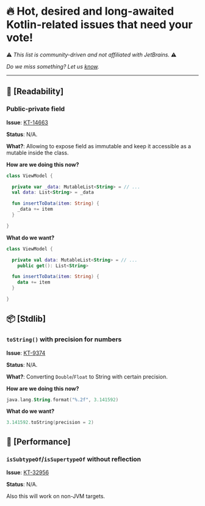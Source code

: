 # :fire: Hot, desired and long-awaited Kotlin-related issues that need your vote!

:warning: _This list is community-driven and not affiliated with JetBrains._ :warning:

_Do we miss something? Let us [know](https://github.com/dector/kotlin-issues-to-like/issues)._

---

## :eyes: [Readability]

### Public-private field

**Issue**: [KT-14663](https://youtrack.jetbrains.com/issue/KT-14663)

**Status**: N/A.

**What?**: Allowing to expose field as immutable and keep it accessible as a mutable inside the class.

**How are we doing this now?**

```kotlin
class ViewModel {

  private var _data: MutableList<String> = // ...
  val data: List<String> = _data

  fun insertToData(item: String) {
    _data += item
  }

}
```

**What do we want?**

```kotlin
class ViewModel {

  private val data: MutableList<String> = // ...
    public get(): List<String>

  fun insertToData(item: String) {
    data += item
  }

}
```



## :package: [Stdlib]



### `toString()` with precision for numbers

**Issue**: [KT-9374](https://youtrack.jetbrains.com/issue/KT-9374)

**Status**: N/A.

**What?**: Converting `Double`/`Float` to String with certain precision.

**How are we doing this now?**

```kotlin
java.lang.String.format("%.2f", 3.141592)
```

**What do we want?**

```kotlin
3.141592.toString(precision = 2)
```



## :steam_locomotive: [Performance]

### `isSubtypeOf`/`isSupertypeOf` without reflection

**Issue**: [KT-32956](https://youtrack.jetbrains.com/issue/KT-32956)

**Status**: N/A.

Also this will work on non-JVM targets.

